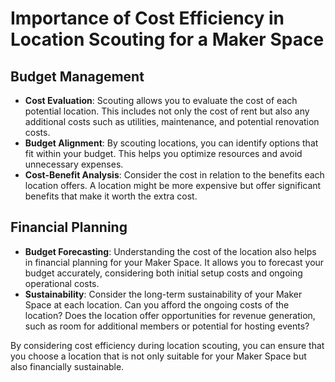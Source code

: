 # Importance of Cost Efficiency in Location Scouting for a Maker Space

## Budget Management
- **Cost Evaluation**: Scouting allows you to evaluate the cost of each potential location. This includes not only the cost of rent but also any additional costs such as utilities, maintenance, and potential renovation costs.
- **Budget Alignment**: By scouting locations, you can identify options that fit within your budget. This helps you optimize resources and avoid unnecessary expenses.
- **Cost-Benefit Analysis**: Consider the cost in relation to the benefits each location offers. A location might be more expensive but offer significant benefits that make it worth the extra cost.

## Financial Planning
- **Budget Forecasting**: Understanding the cost of the location also helps in financial planning for your Maker Space. It allows you to forecast your budget accurately, considering both initial setup costs and ongoing operational costs.
- **Sustainability**: Consider the long-term sustainability of your Maker Space at each location. Can you afford the ongoing costs of the location? Does the location offer opportunities for revenue generation, such as room for additional members or potential for hosting events?

By considering cost efficiency during location scouting, you can ensure that you choose a location that is not only suitable for your Maker Space but also financially sustainable.
